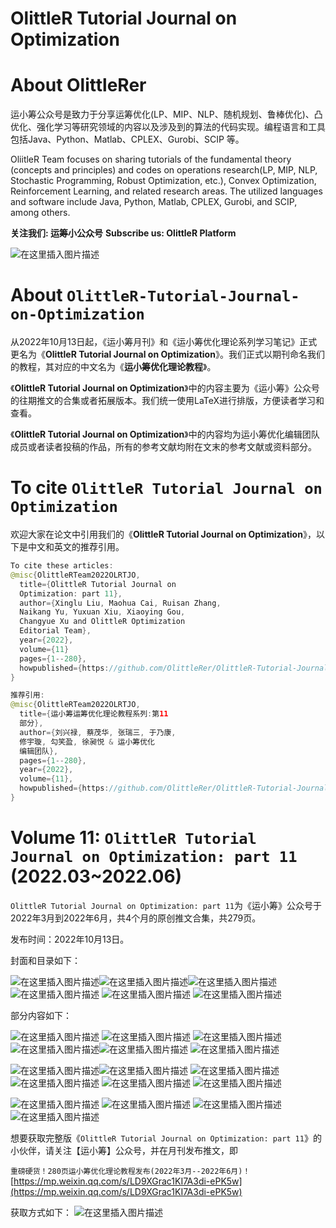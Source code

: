 # OlittleR Tutorial Journal on Optimization 

# About OlittleRer

运小筹公众号是致力于分享运筹优化(LP、MIP、NLP、随机规划、鲁棒优化)、凸优化、强化学习等研究领域的内容以及涉及到的算法的代码实现。编程语言和工具包括Java、Python、Matlab、CPLEX、Gurobi、SCIP 等。

OliitleR Team focuses on sharing tutorials of the fundamental theory (concepts and principles) and codes on operations research(LP, MIP, NLP, Stochastic Programming, Robust Optimization, etc.), Convex Optimization, Reinforcement Learning, and related research areas. The utilized languages and software include Java, Python, Matlab, CPLEX, Gurobi, and SCIP, among others.


**关注我们:  运筹小公众号**
**Subscribe us:  OlittleR Platform**


![在这里插入图片描述](https://img-blog.csdnimg.cn/20201214000806951.png)


# About `OlittleR-Tutorial-Journal-on-Optimization`

从2022年10月13日起，《运小筹月刊》和《运小筹优化理论系列学习笔记》正式更名为《**OlittleR Tutorial Journal on Optimization**》。我们正式以期刊命名我们的教程，其对应的中文名为《**运小筹优化理论教程**》。

《**OlittleR Tutorial Journal on Optimization**》中的内容主要为《运小筹》公众号的往期推文的合集或者拓展版本。我们统一使用LaTeX进行排版，方便读者学习和查看。

《**OlittleR Tutorial Journal on Optimization**》中的内容均为运小筹优化编辑团队成员或者读者投稿的作品，所有的参考文献均附在文末的参考文献或资料部分。


# To cite `OlittleR Tutorial Journal on Optimization`

欢迎大家在论文中引用我们的《**OlittleR Tutorial Journal on Optimization**》，以下是中文和英文的推荐引用。

```java
To cite these articles: 
@misc{OlittleRTeam2022OLRTJO,
  title={OlittleR Tutorial Journal on 
  Optimization: part 11},
  author={Xinglu Liu, Maohua Cai, Ruisan Zhang, 
  Naikang Yu, Yuxuan Xiu, Xiaoying Gou, 
  Changyue Xu and OlittleR Optimization 
  Editorial Team}, 
  year={2022},
  volume={11}
  pages={1--280},
  howpublished={https://github.com/OlittleRer/OlittleR-Tutorial-Journal-on-Optimization}
}
```

```java
推荐引用: 
@misc{OlittleRTeam2022OLRTJO,
  title={运小筹运筹优化理论教程系列:第11
  部分},
  author={刘兴禄, 蔡茂华, 张瑞三, 于乃康, 
  修宇璇, 勾笑盈, 徐昶悦 & 运小筹优化
  编辑团队},
  pages={1--280},
  year={2022},
  volume={11},
  howpublished={https://github.com/OlittleRer/OlittleR-Tutorial-Journal-on-Optimization}
}
```

# Volume 11:  `OlittleR Tutorial Journal on Optimization: part 11` (2022.03~2022.06)

`OlittleR Tutorial Journal on Optimization: part 11`为《运小筹》公众号于2022年3月到2022年6月，共4个月的原创推文合集，共279页。

发布时间：2022年10月13日。

封面和目录如下：

![在这里插入图片描述](https://img-blog.csdnimg.cn/4abb32bbfdc84558b323de396134d84d.png)![在这里插入图片描述](https://img-blog.csdnimg.cn/f046d197aa2e436bab070206ece7dda6.png)![在这里插入图片描述](https://img-blog.csdnimg.cn/ae5b31c4d1f84b2da174ded116beba0b.png)![在这里插入图片描述](https://img-blog.csdnimg.cn/15d71a18f8d8413f978b5b63567a5309.png)
![在这里插入图片描述](https://img-blog.csdnimg.cn/1c7611d1a0a245a59f58dbf0be3a05b4.png)
![在这里插入图片描述](https://img-blog.csdnimg.cn/0dbfeec0ff2c42c0a8c06c4f06c8ca43.png)

部分内容如下：

![在这里插入图片描述](https://img-blog.csdnimg.cn/5031754515744e8e84591930c6934a43.png)
![在这里插入图片描述](https://img-blog.csdnimg.cn/2bb4298b57ce41dfb84282182dc0efbc.png)
![在这里插入图片描述](https://img-blog.csdnimg.cn/079fc7ebf1e84831ae590953f663abfd.png)
![在这里插入图片描述](https://img-blog.csdnimg.cn/59c7404c2ef44da2a6c7fc3b7bea8b0d.png)![在这里插入图片描述](https://img-blog.csdnimg.cn/948f5e8a93a144adb2f41a0f22b955b4.png)
![在这里插入图片描述](https://img-blog.csdnimg.cn/f2b6a7c895f14b8dab8af4721869b69e.png)

![在这里插入图片描述](https://img-blog.csdnimg.cn/702af1bebdf54d568960e13d6c9b479a.png)![在这里插入图片描述](https://img-blog.csdnimg.cn/60995dce57fc49c4a14411f8caf45136.png)
![在这里插入图片描述](https://img-blog.csdnimg.cn/735e6bae40004e40a400acbd40bdeb67.png)
![在这里插入图片描述](https://img-blog.csdnimg.cn/14da844d52a54ee59daf083dc5749272.png)
![在这里插入图片描述](https://img-blog.csdnimg.cn/1ab7d4e342cf49c49c97c5ec9335f036.png)
![在这里插入图片描述](https://img-blog.csdnimg.cn/ce5c66b0067946c88f8c8ebd881bdaf6.png)

![在这里插入图片描述](https://img-blog.csdnimg.cn/c54a2d8f73524255aa47e37b3b8d8d32.png)
![在这里插入图片描述](https://img-blog.csdnimg.cn/7a73376002b74420bee04852d9458c3a.png)
![在这里插入图片描述](https://img-blog.csdnimg.cn/bb35fd591f1e4d81babe997ebc383e92.png)
![在这里插入图片描述](https://img-blog.csdnimg.cn/14d5e3617ff34ff6810746fe91509060.png)



想要获取完整版《`OlittleR Tutorial Journal on Optimization: part 11`》的小伙伴，请关注【运小筹】公众号，并在月刊发布推文，即

`重磅硬货！280页运小筹优化理论教程发布(2022年3月--2022年6月)！`
[https://mp.weixin.qq.com/s/LD9XGrac1KI7A3di-ePK5w](https://mp.weixin.qq.com/s/LD9XGrac1KI7A3di-ePK5w)

获取方式如下：
![在这里插入图片描述](https://img-blog.csdnimg.cn/42bfecf7c346435699e9c367d6284bb7.png)

